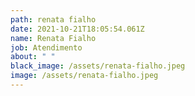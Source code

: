 ```yaml
---
path: renata fialho
date: 2021-10-21T18:05:54.061Z
name: Renata Fialho
job: Atendimento
about: " "
black_image: /assets/renata-fialho.jpeg
image: /assets/renata-fialho.jpeg
---
```

